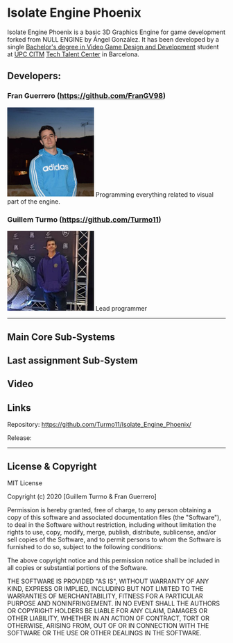 # Isolate Engine Phoenix

Isolate Engine Phoenix is a basic 3D Graphics Engine for game development forked from NULL ENGINE by Ángel González. It has been developed by a single [Bachelor's degree in Video Game Design and Development](<https://www.citm.upc.edu/ing/estudis/graus-videojocs/>) student at [UPC CITM](<https://www.citm.upc.edu/>) [Tech Talent Center](<https://www.talent.upc.edu/cat/school/ttc/>) in Barcelona.


## Developers: 

### Fran Guerrero (https://github.com/FranGV98)
<img src="https://github.com/Turmo11/Isolate_Engine_Phoenix/blob/main/docs/media/FranProfile.JPG" width="200">
Programming everything related to visual part of the engine.


### Guillem Turmo (https://github.com/Turmo11)
<img src="https://github.com/Turmo11/Isolate_Engine_Phoenix/blob/main/docs/media/TurmoProfile.JPG" width="200">
Lead programmer

****

## Main Core Sub-Systems

## Last assignment Sub-System

## Video

## Links

Repository: https://github.com/Turmo11/Isolate_Engine_Phoenix/

Release: 

****

## License & Copyright

MIT License

Copyright (c) 2020 [Guillem Turmo & Fran Guerrero]

Permission is hereby granted, free of charge, to any person obtaining a copy of this software and associated documentation files (the "Software"), to deal in the Software without restriction, including without limitation the rights to use, copy, modify, merge, publish, distribute, sublicense, and/or sell copies of the Software, and to permit persons to whom the Software is furnished to do so, subject to the following conditions:

The above copyright notice and this permission notice shall be included in all copies or substantial portions of the Software.

THE SOFTWARE IS PROVIDED "AS IS", WITHOUT WARRANTY OF ANY KIND, EXPRESS OR IMPLIED, INCLUDING BUT NOT LIMITED TO THE WARRANTIES OF MERCHANTABILITY, FITNESS FOR A PARTICULAR PURPOSE AND NONINFRINGEMENT. IN NO EVENT SHALL THE AUTHORS OR COPYRIGHT HOLDERS BE LIABLE FOR ANY CLAIM, DAMAGES OR OTHER LIABILITY, WHETHER IN AN ACTION OF CONTRACT, TORT OR OTHERWISE, ARISING FROM, OUT OF OR IN CONNECTION WITH THE SOFTWARE OR THE USE OR OTHER DEALINGS IN THE SOFTWARE.
